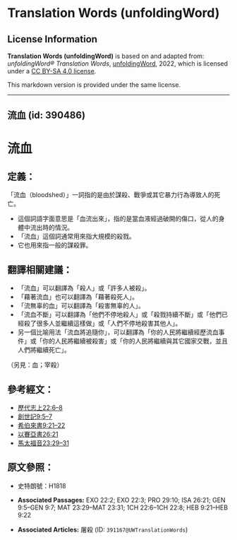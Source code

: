 # Translation Words (unfoldingWord)

## License Information

**Translation Words (unfoldingWord)** is based on and adapted from: _unfoldingWord® Translation Words_, [unfoldingWord](https://unfoldingword.org/utw), 2022, which is licensed under a [CC BY-SA 4.0 license](https://creativecommons.org/licenses/by-sa/4.0/legalcode.en).

This markdown version is provided under the same license.



--------------------------------

## 流血 (id: 390486)

流血
==

定義：
---

「流血（bloodshed）」一詞指的是由於謀殺、戰爭或其它暴力行為導致人的死亡。

* 這個詞語字面意思是「血流出來」，指的是當血液經過破開的傷口，從人的身體中流出時的情況。
* 「流血」這個詞通常用來指大規模的殺戮。
* 它也用來指一般的謀殺罪。

翻譯相關建議：
-------

* 「流血」可以翻譯為「殺人」或「許多人被殺」。
* 「藉著流血」也可以翻譯為「藉著殺死人」。
* 「流無辜的血」可以翻譯為「殺害無辜的人」。
* 「流血不斷」可以翻譯為「他們不停地殺人」或「殺戮持續不斷」或「他們已經殺了很多人並繼續這樣做」或「人們不停地殺害其他人」。
* 另一個比喻用法「流血將追隨你」，可以翻譯為「你的人民將繼續經歷流血事件」或「你的人民將繼續被殺害」或「你的人民將繼續與其它國家交戰，並且人們將繼續死亡」。

（另見：血；宰殺）

參考經文：
-----

* [歷代志上22:6–8](https://ref.ly/1Chr22:6-1Chr22:8)
* [創世記9:5–7](https://ref.ly/Gen9:5-Gen9:7)
* [希伯來書9:21–22](https://ref.ly/Heb9:21-Heb9:22)
* [以賽亞書26:21](https://ref.ly/Isa26:21)
* [馬太福音23:29–31](https://ref.ly/Matt23:29-Matt23:31)

原文參照：
-----

* 史特朗號：H1818

* **Associated Passages:** EXO 22:2; EXO 22:3; PRO 29:10; ISA 26:21; GEN 9:5–GEN 9:7; MAT 23:29–MAT 23:31; 1CH 22:6–1CH 22:8; HEB 9:21–HEB 9:22
* **Associated Articles:** 屠殺 (ID: `391167@UWTranslationWords`)

